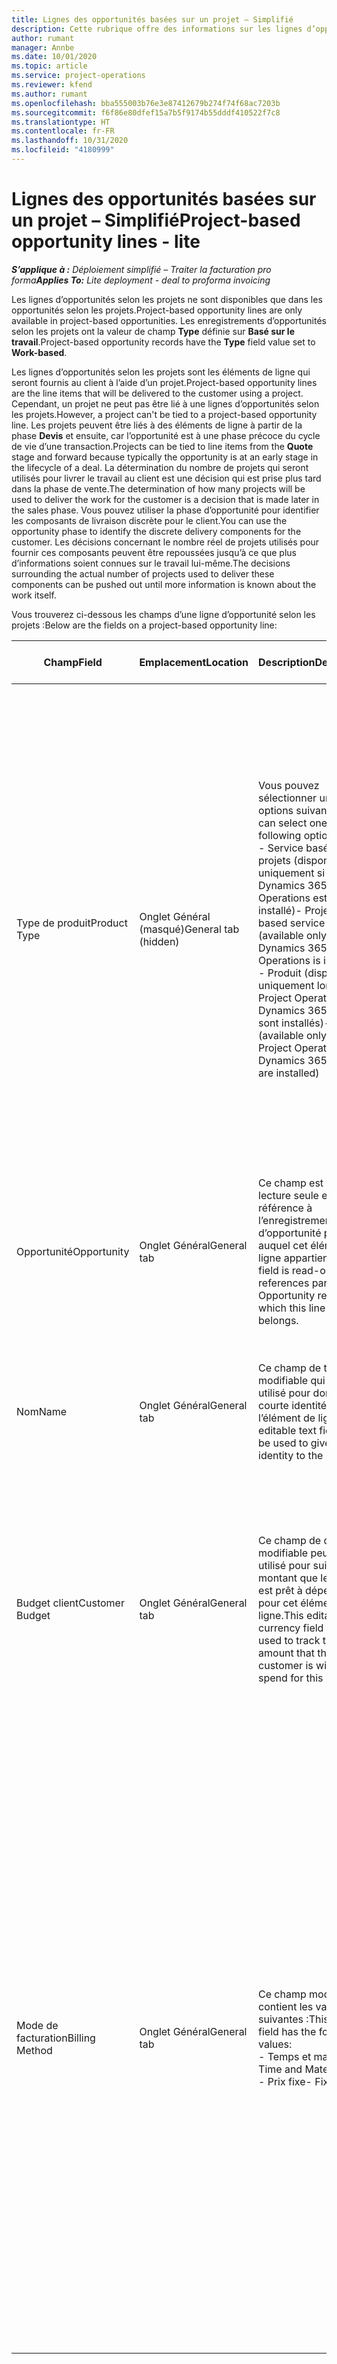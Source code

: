```yaml
---
title: Lignes des opportunités basées sur un projet – Simplifié
description: Cette rubrique offre des informations sur les lignes d’opportunités selon les projets. (Pro)
author: rumant
manager: Annbe
ms.date: 10/01/2020
ms.topic: article
ms.service: project-operations
ms.reviewer: kfend
ms.author: rumant
ms.openlocfilehash: bba555003b76e3e87412679b274f74f68ac7203b
ms.sourcegitcommit: f6f86e80dfef15a7b5f9174b55dddf410522f7c8
ms.translationtype: HT
ms.contentlocale: fr-FR
ms.lasthandoff: 10/31/2020
ms.locfileid: "4180999"
---
```

# <a name="project-based-opportunity-lines---lite"></a><span data-ttu-id="84c80-104">Lignes des opportunités basées sur un projet – Simplifié</span><span class="sxs-lookup"><span data-stu-id="84c80-104">Project-based opportunity lines - lite</span></span>

<span data-ttu-id="84c80-105">_**S’applique à :** Déploiement simplifié – Traiter la facturation pro forma_</span><span class="sxs-lookup"><span data-stu-id="84c80-105">_**Applies To:** Lite deployment - deal to proforma invoicing_</span></span>

<span data-ttu-id="84c80-106">Les lignes d’opportunités selon les projets ne sont disponibles que dans les opportunités selon les projets.</span><span class="sxs-lookup"><span data-stu-id="84c80-106">Project-based opportunity lines are only available in project-based opportunities.</span></span> <span data-ttu-id="84c80-107">Les enregistrements d’opportunités selon les projets ont la valeur de champ **Type** définie sur **Basé sur le travail**.</span><span class="sxs-lookup"><span data-stu-id="84c80-107">Project-based opportunity records have the **Type** field value set to **Work-based**.</span></span>

<span data-ttu-id="84c80-108">Les lignes d’opportunités selon les projets sont les éléments de ligne qui seront fournis au client à l’aide d’un projet.</span><span class="sxs-lookup"><span data-stu-id="84c80-108">Project-based opportunity lines are the line items that will be delivered to the customer using a project.</span></span> <span data-ttu-id="84c80-109">Cependant, un projet ne peut pas être lié à une lignes d’opportunités selon les projets.</span><span class="sxs-lookup"><span data-stu-id="84c80-109">However, a project can't be tied to a project-based opportunity line.</span></span> <span data-ttu-id="84c80-110">Les projets peuvent être liés à des éléments de ligne à partir de la phase **Devis** et ensuite, car l’opportunité est à une phase précoce du cycle de vie d’une transaction.</span><span class="sxs-lookup"><span data-stu-id="84c80-110">Projects can be tied to line items from the **Quote** stage and forward because typically the opportunity is at an early stage in the lifecycle of a deal.</span></span> <span data-ttu-id="84c80-111">La détermination du nombre de projets qui seront utilisés pour livrer le travail au client est une décision qui est prise plus tard dans la phase de vente.</span><span class="sxs-lookup"><span data-stu-id="84c80-111">The determination of how many projects will be used to deliver the work for the customer is a decision that is made later in the sales phase.</span></span> <span data-ttu-id="84c80-112">Vous pouvez utiliser la phase d’opportunité pour identifier les composants de livraison discrète pour le client.</span><span class="sxs-lookup"><span data-stu-id="84c80-112">You can use the opportunity phase to identify the discrete delivery components for the customer.</span></span> <span data-ttu-id="84c80-113">Les décisions concernant le nombre réel de projets utilisés pour fournir ces composants peuvent être repoussées jusqu’à ce que plus d’informations soient connues sur le travail lui-même.</span><span class="sxs-lookup"><span data-stu-id="84c80-113">The decisions surrounding the actual number of projects used to deliver these components can be pushed out until more information is known about the work itself.</span></span>

<span data-ttu-id="84c80-114">Vous trouverez ci-dessous les champs d’une ligne d’opportunité selon les projets :</span><span class="sxs-lookup"><span data-stu-id="84c80-114">Below are the fields on a project-based opportunity line:</span></span>

| <span data-ttu-id="84c80-115">**Champ**</span><span class="sxs-lookup"><span data-stu-id="84c80-115">**Field**</span></span> | <span data-ttu-id="84c80-116">**Emplacement**</span><span class="sxs-lookup"><span data-stu-id="84c80-116">**Location**</span></span> | <span data-ttu-id="84c80-117">**Description**</span><span class="sxs-lookup"><span data-stu-id="84c80-117">**Description**</span></span> | <span data-ttu-id="84c80-118">**Impact en aval**</span><span class="sxs-lookup"><span data-stu-id="84c80-118">**Downstream impact**</span></span> |
| --- | --- | --- | --- |
| <span data-ttu-id="84c80-119">Type de produit</span><span class="sxs-lookup"><span data-stu-id="84c80-119">Product Type</span></span> | <span data-ttu-id="84c80-120">Onglet Général (masqué)</span><span class="sxs-lookup"><span data-stu-id="84c80-120">General tab (hidden)</span></span> | <span data-ttu-id="84c80-121">Vous pouvez sélectionner une des options suivantes :</span><span class="sxs-lookup"><span data-stu-id="84c80-121">You can select one of the following options:</span></span></br><span data-ttu-id="84c80-122">- Service basé sur des projets (disponible uniquement si Dynamics 365 Project Operations est installé)</span><span class="sxs-lookup"><span data-stu-id="84c80-122">- Project-based service (available only when Dynamics 365 Project Operations is installed)</span></span></br><span data-ttu-id="84c80-123">- Produit (disponible uniquement lorsque Project Operations et Dynamics 365 Sales sont installés)</span><span class="sxs-lookup"><span data-stu-id="84c80-123">- Product (available only when Project Operations and Dynamics 365 Sales are installed)</span></span> | <span data-ttu-id="84c80-124">La valeur de ce champ est définie sur **Service basé sur des projets** lorsque vous créez la ligne d’opportunité selon un projet à partir de la grille de lignes basée sur le projet sur l’opportunité.</span><span class="sxs-lookup"><span data-stu-id="84c80-124">The value of this field is set to **Project-based service** when you create a project-based opportunity line from the project-based lines grid on the Opportunity.</span></span> <br> <span data-ttu-id="84c80-125">Si vous modifiez ou remplacez cette valeur, la fonctionnalité de projet ne sera pas activée sur vos éléments de ligne basés sur le projet.</span><span class="sxs-lookup"><span data-stu-id="84c80-125">If you change or override this value, the project functionality won't be enabled on your project-based line items.</span></span> |
| <span data-ttu-id="84c80-126">Opportunité</span><span class="sxs-lookup"><span data-stu-id="84c80-126">Opportunity</span></span> | <span data-ttu-id="84c80-127">Onglet Général</span><span class="sxs-lookup"><span data-stu-id="84c80-127">General tab</span></span> | <span data-ttu-id="84c80-128">Ce champ est en lecture seule et fait référence à l’enregistrement d’opportunité parent auquel cet élément de ligne appartient.</span><span class="sxs-lookup"><span data-stu-id="84c80-128">This field is read-only and references parent Opportunity record to which this line item belongs.</span></span> | <span data-ttu-id="84c80-129">Il n’y a pas d’impact en aval à partir de ce champ.</span><span class="sxs-lookup"><span data-stu-id="84c80-129">There is no downstream impact from this field.</span></span> |
| <span data-ttu-id="84c80-130">Nom</span><span class="sxs-lookup"><span data-stu-id="84c80-130">Name</span></span> | <span data-ttu-id="84c80-131">Onglet Général</span><span class="sxs-lookup"><span data-stu-id="84c80-131">General tab</span></span> | <span data-ttu-id="84c80-132">Ce champ de texte modifiable qui peut être utilisé pour donner une courte identité à l’élément de ligne.</span><span class="sxs-lookup"><span data-stu-id="84c80-132">This editable text field can be used to give a short identity to the line item.</span></span> | <span data-ttu-id="84c80-133">Cette valeur est reportée sur la ligne de devis lorsque vous créez un devis à partir de cette opportunité.</span><span class="sxs-lookup"><span data-stu-id="84c80-133">This value is carried over to the quote line when you create a quote from this opportunity.</span></span> |
| <span data-ttu-id="84c80-134">Budget client</span><span class="sxs-lookup"><span data-stu-id="84c80-134">Customer Budget</span></span> | <span data-ttu-id="84c80-135">Onglet Général</span><span class="sxs-lookup"><span data-stu-id="84c80-135">General tab</span></span> | <span data-ttu-id="84c80-136">Ce champ de devise modifiable peut être utilisé pour suivre le montant que le client est prêt à dépenser pour cet élément de ligne.</span><span class="sxs-lookup"><span data-stu-id="84c80-136">This editable currency field can be used to track the amount that the customer is willing to spend for this line item.</span></span> | <span data-ttu-id="84c80-137">Cette valeur est reportée sur le champ correspondant de la ligne de devis lorsque vous créez un devis à partir de cette opportunité.</span><span class="sxs-lookup"><span data-stu-id="84c80-137">This value is carried over to the corresponding field on the quote line when you create a quote from this opportunity.</span></span> |
| <span data-ttu-id="84c80-138">Mode de facturation</span><span class="sxs-lookup"><span data-stu-id="84c80-138">Billing Method</span></span> | <span data-ttu-id="84c80-139">Onglet Général</span><span class="sxs-lookup"><span data-stu-id="84c80-139">General tab</span></span> | <span data-ttu-id="84c80-140">Ce champ modifiable contient les valeurs suivantes :</span><span class="sxs-lookup"><span data-stu-id="84c80-140">This editable field has the following values:</span></span></br><span data-ttu-id="84c80-141">- Temps et matériel</span><span class="sxs-lookup"><span data-stu-id="84c80-141">- Time and Material</span></span></br><span data-ttu-id="84c80-142">- Prix fixe</span><span class="sxs-lookup"><span data-stu-id="84c80-142">- Fixed Price</span></span> | <span data-ttu-id="84c80-143">Cette valeur est reportée sur le champ correspondant de la ligne de devis lorsque vous créez un devis à partir de cette opportunité.</span><span class="sxs-lookup"><span data-stu-id="84c80-143">This value is carried over to the corresponding field on the quote line when you create a quote from this opportunity.</span></span> <span data-ttu-id="84c80-144">Une fois la ligne de devis créée, le champ est verrouillé et ne peut pas être modifié.</span><span class="sxs-lookup"><span data-stu-id="84c80-144">After the quote line is created, the field is locked and can't be changed.</span></span> <span data-ttu-id="84c80-145">Attribuez cette valeur de champ aussi précisément que possible.</span><span class="sxs-lookup"><span data-stu-id="84c80-145">Assign this field value as accurately as possible.</span></span> <span data-ttu-id="84c80-146">Si vous devez modifier la valeur de ce champ sur la ligne de devis, supprimez et recréez la ligne de devis.</span><span class="sxs-lookup"><span data-stu-id="84c80-146">If you need to change the value of this field on the quote line, delete and re-create the quote line.</span></span> |
